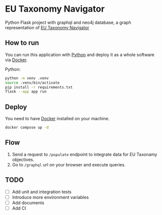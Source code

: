 # EU Taxonomy Navigator
Python Flask project with graphql and neo4j database, a graph representation of [EU Taxonomy Navigator](https://ec.europa.eu/sustainable-finance-taxonomy/home)

## How to run
You can run this application with [Python](https://www.python.org/downloads/) and deploy it as a whole software via [Docker](https://docs.docker.com/).

Python:
```bash
python -m venv .venv
source .venv/bin/activate
pip install -r requirements.txt
flask --app app run
```

## Deploy

You need to have [Docker](https://docs.docker.com/get-docker/) installed on your machine.
```bash
docker compose up -d
```

## Flow
1. Send a request to `/populate` endpoint to integrate data for EU Taxonamy objectives.
2. Go to `/graphql` url on your browser and execute queries.

## TODO
- [ ] Add unit and integration tests
- [ ] Introduce more environment variables
- [ ] Add documents
- [ ] Add CI
